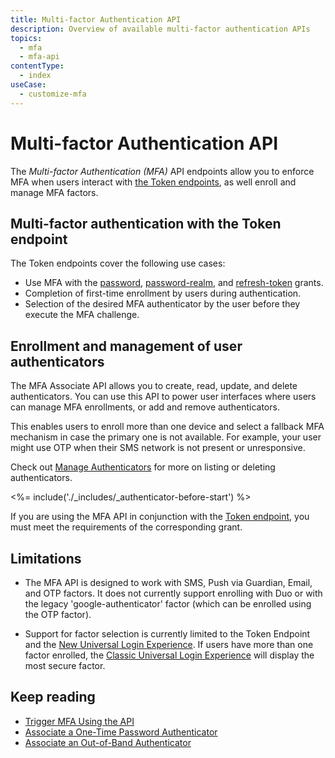 ```yaml
---
title: Multi-factor Authentication API
description: Overview of available multi-factor authentication APIs
topics:
  - mfa
  - mfa-api
contentType:
  - index
useCase:
  - customize-mfa
---
```


# Multi-factor Authentication API

The <dfn data-key="multifactor-authentication">Multi-factor Authentication (MFA)</dfn> API endpoints allow you to enforce MFA when users interact with [the Token endpoints](/api/authentication#get-token), as well enroll and manage MFA factors.

## Multi-factor authentication with the Token endpoint

The Token endpoints cover the following use cases:

* Use MFA with the [password](/api-auth/grant/password), [password-realm](/api-auth/grant/password#realm-support), and [refresh-token](/tokens/guides/use-refresh-tokens) grants.
* Completion of first-time enrollment by users during authentication.
* Selection of the desired MFA authenticator by the user before they execute the MFA challenge.

## Enrollment and management of user authenticators

The MFA Associate API allows you to create, read, update, and delete authenticators. You can use this API to power user interfaces where users can manage MFA enrollments, or add and remove authenticators.

This enables users to enroll more than one device and select a fallback MFA mechanism in case the primary one is not available. For example, your user might use OTP when their SMS network is not present or unresponsive.

Check out [Manage Authenticators](/multifactor-authentication/api/manage) for more on listing or deleting authenticators.

<%= include('./_includes/_authenticator-before-start') %>

If you are using the MFA API in conjunction with the [Token endpoint](/api/authentication#get-token), you must meet the requirements of the corresponding grant.

## Limitations

* The MFA API is designed to work with SMS, Push via Guardian, Email, and OTP factors. It does not currently support enrolling with Duo or with the legacy 'google-authenticator' factor (which can be enrolled using the OTP factor).

-  Support for factor selection is currently limited to the Token Endpoint and the [New Universal Login Experience](/universal-login/new). If users have more than one factor enrolled, the [Classic Universal Login Experience](/universal-login/new) will display the most secure factor.

## Keep reading

* [Trigger MFA Using the API](/mfa/guides/apis/mfa-api/challenges)
* [Associate a One-Time Password Authenticator](/mfa/guides/apis/mfa-api/otp)
* [Associate an Out-of-Band Authenticator](/mfa/guides/apis/mfa-api/oob)
